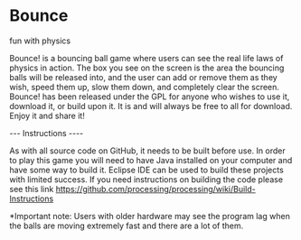 Bounce
======

fun with physics 

Bounce! is a bouncing ball game where users can see the real life laws of physics in action. The box you see on the screen is the area the bouncing balls will be released into, and the user can add or remove them as they wish, speed them up, slow them down, and completely clear the screen. 
Bounce! has been released under the GPL for anyone who wishes to use it, download it, or build upon it. It is and will always be free to all for download. Enjoy it and share it!

--- Instructions ----

As with all source code on GitHub, it needs to be built before use. In order to play this game you will need to have Java installed on your computer and have some way to build it. Eclipse IDE can be used to build these projects with limited success. If you need instructions on building the code please see this link https://github.com/processing/processing/wiki/Build-Instructions

*Important note: Users with older hardware may see the program lag when the balls are moving extremely fast and there are a lot of them. 
